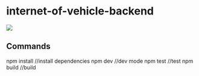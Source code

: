 # internet-of-vehicle-backend
![](https://github.com/Blockchain-Developers/internet-of-vehicles-poc-backend/workflows/Node.js%20CI/badge.svg)
## Commands
npm install  //install dependencies
npm dev      //dev mode
npm test     //test
npm build    //build
